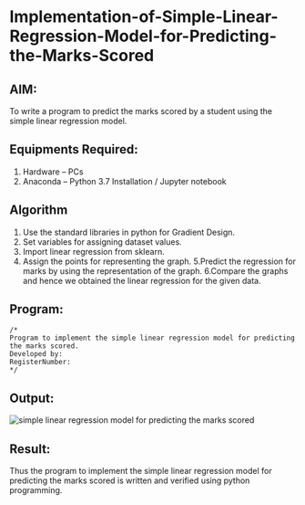 # Implementation-of-Simple-Linear-Regression-Model-for-Predicting-the-Marks-Scored

## AIM:
To write a program to predict the marks scored by a student using the simple linear regression model.

## Equipments Required:
1. Hardware – PCs
2. Anaconda – Python 3.7 Installation / Jupyter notebook

## Algorithm

1. Use the standard libraries in python for Gradient Design. 
2. Set variables for assigning dataset values. 
3. Import linear regression from sklearn.
4. Assign the points for representing the graph.
5.Predict the regression for marks by using the representation of the graph.
6.Compare the graphs and hence we obtained the linear regression for the given data.

## Program:
```
/*
Program to implement the simple linear regression model for predicting the marks scored.
Developed by: 
RegisterNumber:  
*/
```

## Output:
![simple linear regression model for predicting the marks scored](sam.png)


## Result:
Thus the program to implement the simple linear regression model for predicting the marks scored is written and verified using python programming.
